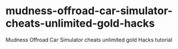 # mudness-offroad-car-simulator-cheats-unlimited-gold-hacks
Mudness Offroad Car Simulator cheats unlimited gold Hacks tutorial
